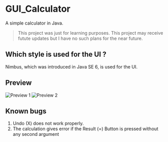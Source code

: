 # GUI_Calculator

A simple calculator in Java.

> This project was just for learning purposes. This project may receive futute updates but I have no such plans for the near future.

## Which style is used for the UI ?

Nimbus, which was introduced in Java SE 6, is used for the UI.

## Preview

![Preview 1](https://github.com/SrcyDev/gui_calculator/tree/main/preview/p1.jpg)
![Preview 2](https://github.com/SrcyDev/gui_calculator/tree/main/preview/p2.jpg)


## Known bugs

1. Undo (X) does not work properly.
2. The calculation gives error if the Result (=) Button is pressed without any second argument
